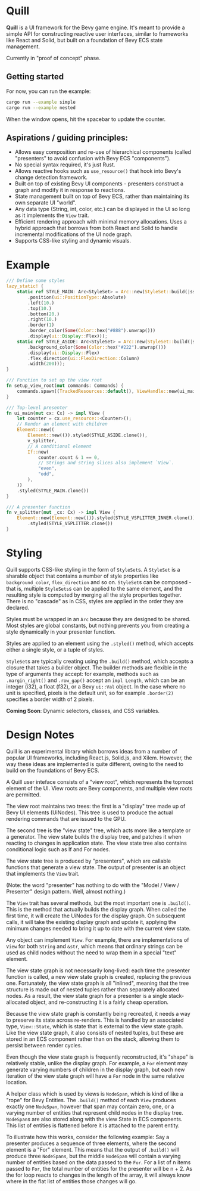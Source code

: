 # Quill

**Quill** is a UI framework for the Bevy game engine. It's meant to provide a simple API for
constructing reactive user interfaces, similar to frameworks like React and Solid, but built on a
foundation of Bevy ECS state management.

Currently in "proof of concept" phase.

## Getting started

For now, you can run the example:

```sh
cargo run --example simple
cargo run --example nested
```

When the window opens, hit the spacebar to update the counter.

## Aspirations / guiding principles:

* Allows easy composition and re-use of hierarchical components (called "presenters" to avoid
  confusion with Bevy ECS "components").
* No special syntax required, it's just Rust.
* Allows reactive hooks such as `use_resource()` that hook into Bevy's change detection framework.
* Built on top of existing Bevy UI components - presenters construct a graph and modify it in
  response to reactions.
* State management built on top of Bevy ECS, rather than maintaining its own separate UI "world".
* Any data type (String, int, color, etc.) can be displayed in the UI so long as it implements
  the `View` trait.
* Efficient rendering approach with minimal memory allocations. Uses a hybrid approach that borrows
  from both React and Solid to handle incremental modifications of the UI node graph.
* Supports CSS-like styling and dynamic visuals.

# Example

```rust
/// Define some styles
lazy_static! {
    static ref STYLE_MAIN: Arc<StyleSet> = Arc::new(StyleSet::build(|ss| ss
        .position(ui::PositionType::Absolute)
        .left(10.)
        .top(10.)
        .bottom(20.)
        .right(10.)
        .border(1)
        .border_color(Some(Color::hex("#888").unwrap()))
        .display(ui::Display::Flex)));
    static ref STYLE_ASIDE: Arc<StyleSet> = Arc::new(StyleSet::build(|ss| ss
        .background_color(Some(Color::hex("#222").unwrap()))
        .display(ui::Display::Flex)
        .flex_direction(ui::FlexDirection::Column)
        .width(200)));
}

/// Function to set up the view root
fn setup_view_root(mut commands: Commands) {
    commands.spawn((TrackedResources::default(), ViewHandle::new(ui_main, ())));
}

/// Top-level presenter
fn ui_main(mut cx: Cx) -> impl View {
    let counter = cx.use_resource::<Counter>();
    // Render an element with children
    Element::new((
        Element::new(()).styled(STYLE_ASIDE.clone()),
        v_splitter,
        // A conditional element
        If::new(
            counter.count & 1 == 0,
            // Strings and string slices also implement `View`.
            "even",
            "odd",
        ),
    ))
    .styled(STYLE_MAIN.clone())
}

/// A presenter function
fn v_splitter(mut _cx: Cx) -> impl View {
    Element::new(Element::new(()).styled(STYLE_VSPLITTER_INNER.clone()))
        .styled(STYLE_VSPLITTER.clone())
}

```

# Styling

Quill supports CSS-like styling in the form of `StyleSet`s. A `StyleSet` is a sharable object
that contains a number of style properties like `background_color`, `flex_direction` and so on.
`StyleSet`s can be composed - that is, multiple `StyleSets`s can be applied to the same element,
and the resulting style is computed by merging all the style properties together. There is no
"cascade" as in CSS, styles are applied in the order they are declared.

Styles must be wrapped in an `Arc` because they are designed to be shared. Most styles are global
constants, but nothing prevents you from creating a style dynamically in your presenter function.

Styles are applied to an element using the `.styled()` method, which accepts either a single style,
or a tuple of styles.

`StyleSet`s are typically creating using the `.build()` method, which accepts a closure that takes
a builder object. The builder methods are flexible in the type of arguments they accept: for
example, methods such as `.margin_right()` and `.row_gap()` accept an `impl Length`, which can be
an integer (i32), a float (f32), or a Bevy `ui::Val` object. In the case where no unit is specified,
pixels is the default unit, so for example `.border(2)` specifies a border width of 2 pixels.

**Coming Soon**: Dynamic selectors, classes, and CSS variables.

# Design Notes

Quill is an experimental library which borrows ideas from a number of popular UI frameworks,
including React.js, Solid.js, and Xilem. However, the way these ideas are implemented is quite
different, owing to the need to build on the foundations of Bevy ECS.

A Quill user inteface consists of a "view root", which represents the topmost element of the UI.
View roots are Bevy components, and multiple view roots are permitted.

The view root maintains two trees: the first is a "display" tree made up of Bevy UI elements
(UiNodes). This tree is used to produce the actual rendering commands that are issued to the GPU.

The second tree is the "view state" tree, which acts more like a template or a generator. The view
state builds the display tree, and patches it when reacting to changes in application state.
The view state tree also contains conditional logic such as If and For nodes.

The view state tree is produced by "presenters", which are callable functions that generate a
view state. The output of presenter is an object that implements the `View` trait.

(Note: the word "presenter" has nothing to do with the "Model / View / Presenter" design pattern.
Well, almost nothing.)

The `View` trait has several methods, but the most important one is `.build()`. This is the
method that actually builds the display graph. When called the first time, it will create the
UiNodes for the display graph. On subsequent calls, it will take the existing display graph and
update it, applying the minimum changes needed to bring it up to date with the current
view state.

Any object can implement `View`. For example, there are implementations of `View` for both
`String` and `&str`, which means that ordinary strings can be used as child nodes without the
need to wrap them in a special "text" element.

The view state graph is not necessarily long-lived: each time the presenter function is called, a
new view state graph is created, replacing the previous one. Fortunately, the view state graph is
all "inlined", meaning that the tree structure is made out of nested tuples rather than separately
allocated nodes. As a result, the view state graph for a presenter is a single stack-allocated
object, and re-constructing it is a fairly cheap operation.

Because the view state graph is constantly being recreated, it needs a way to preserve its state
across re-renders. This is handled by an associated type, `View::State`, which is state that
is external to the view state graph. Like the view state graph, it also consists of nested tuples,
but these are stored in an ECS component rather than on the stack, allowing them to persist between
render cycles.

Even though the view state graph is frequently reconstructed, it's "shape" is relatively stable,
unlike the display graph. For example, a `For` element may generate varying numbers of children
in the display graph, but each new iteration of the view state graph will have a `For` node in
the same relative location.

A helper class which is used by views is `NodeSpan`, which is kind of like a "rope" for Bevy
Entities. The `.build()` method of each `View` produces exactly one `NodeSpan`, however that span
may contain zero, one, or a varying number of entities that represent child nodes in the display
tree. `NodeSpan`s are also stored along with the view State in ECS components. This list of entities
is flattened before it is attached to the parent entity.

To illustrate how this works, consider the following example: Say a presenter produces a sequence
of three elements, where the second element is a "For" element. This means that the output of
`.build()` will produce three `NodeSpans`, but the middle `NodeSpan` will contain a varying number
of entities based on the data passed to the `For`. For a list of n items passed to `For`, the total
number of entities for the presenter will be n + 2. As the for loop reacts to changes in the length
of the array, it will always know where in the flat list of entities those changes will go.